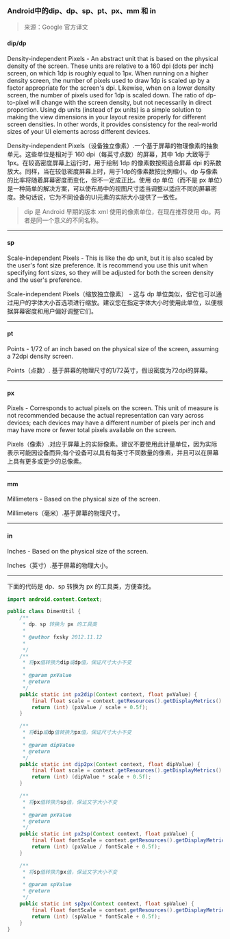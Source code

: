 ### Android中的dip、dp、sp、pt、px、mm 和 in

> 来源：Google 官方译文

#### dip/dp

Density-independent Pixels - An abstract unit that is based on the physical density of the screen. These units are relative to a 160 dpi (dots per inch) screen, on which 1dp is roughly equal to 1px. When running on a higher density screen, the number of pixels used to draw 1dp is scaled up by a factor appropriate for the screen's dpi. Likewise, when on a lower density screen, the number of pixels used for 1dp is scaled down. The ratio of dp-to-pixel will change with the screen density, but not necessarily in direct proportion. Using dp units (instead of px units) is a simple solution to making the view dimensions in your layout resize properly for different screen densities. In other words, it provides consistency for the real-world sizes of your UI elements across different devices.

Density-independent Pixels（设备独立像素）.一个基于屏幕的物理像素的抽象单元。这些单位是相对于 160 dpi（每英寸点数）的屏幕，其中 1dp 大致等于 1px。在较高密度屏幕上运行时，用于绘制 1dp 的像素数按照适合屏幕 dpi 的系数放大。同样，当在较低密度屏幕上时，用于1dp的像素数按比例缩小。dp 与像素的比率将随着屏幕密度而变化，但不一定成正比。使用 dp 单位（而不是 px 单位）是一种简单的解决方案，可以使布局中的视图尺寸适当调整以适应不同的屏幕密度。换句话说，它为不同设备的UI元素的实际大小提供了一致性。

> dip 是 Android 早期的版本 xml 使用的像素单位，在现在推荐使用 dp。两者是同一个意义的不同名称。

---

#### sp

Scale-independent Pixels - This is like the dp unit, but it is also scaled by the user's font size preference. It is recommend you use this unit when specifying font sizes, so they will be adjusted for both the screen density and the user's preference.

Scale-independent Pixels（缩放独立像素） - 这与 dp 单位类似，但它也可以通过用户的字体大小首选项进行缩放。建议您在指定字体大小时使用此单位，以便根据屏幕密度和用户偏好调整它们。

---

#### pt

Points - 1/72 of an inch based on the physical size of the screen, assuming a 72dpi density screen.

Points（点数）. 基于屏幕的物理尺寸的1/72英寸，假设密度为72dpi的屏幕。

---

#### px

Pixels - Corresponds to actual pixels on the screen. This unit of measure is not recommended because the actual representation can vary across devices; each devices may have a different number of pixels per inch and may have more or fewer total pixels available on the screen.

Pixels（像素）.对应于屏幕上的实际像素。建议不要使用此计量单位，因为实际表示可能因设备而异;每个设备可以具有每英寸不同数量的像素，并且可以在屏幕上具有更多或更少的总像素。

---

#### mm

Millimeters - Based on the physical size of the screen.

Millimeters（毫米）.基于屏幕的物理尺寸。

---

#### in

Inches - Based on the physical size of the screen.

Inches（英寸）.基于屏幕的物理大小。

---

下面的代码是 dp、sp 转换为 px 的工具类，方便查找。

```Java
import android.content.Context;

public class DimenUtil {
    /**
     * dp、sp 转换为 px 的工具类
     *
     * @author fxsky 2012.11.12
     *
     */
    /**
     * 将px值转换为dip或dp值，保证尺寸大小不变
     *
     * @param pxValue
     * @return
     */
    public static int px2dip(Context context, float pxValue) {
        final float scale = context.getResources().getDisplayMetrics().density;
        return (int) (pxValue / scale + 0.5f);
    }

    /**
     * 将dip或dp值转换为px值，保证尺寸大小不变
     *
     * @param dipValue
     * @return
     */
    public static int dip2px(Context context, float dipValue) {
        final float scale = context.getResources().getDisplayMetrics().density;
        return (int) (dipValue * scale + 0.5f);
    }

    /**
     * 将px值转换为sp值，保证文字大小不变
     *
     * @param pxValue
     * @return
     */
    public static int px2sp(Context context, float pxValue) {
        final float fontScale = context.getResources().getDisplayMetrics().scaledDensity;
        return (int) (pxValue / fontScale + 0.5f);
    }

    /**
     * 将sp值转换为px值，保证文字大小不变
     *
     * @param spValue
     * @return
     */
    public static int sp2px(Context context, float spValue) {
        final float fontScale = context.getResources().getDisplayMetrics().scaledDensity;
        return (int) (spValue * fontScale + 0.5f);
    }
}
```




